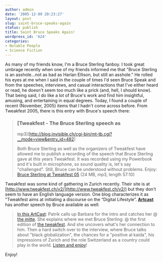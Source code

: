 ```yaml
---
author: admin
date: '2005-12-09 20:23:27'
layout: post
slug: saint-bruce-speaks-again
status: publish
title: Saint Bruce Speaks Again!
wordpress_id: '624'
categories:
- Notable People
- Science Fiction
---
```


As many of my friends know, I'm a Bruce Sterling fanboy. I took great
umbrage recently when one of my friends informed me that "Bruce Sterling
is an asshole...not as bad as Harlan Ellison, but still an asshole." He
rolled his eyes at me when I said in the couple of times I'd seen Bruce
Speak and from the speeches, interviews, and casual interactions that
I've either heard or read, he doesn't seem too much like a prick (and,
hell, I should know). That being said, I do like a lot of Bruce's work
and find him insightful, amusing, and entertaining in equal degrees.
Today, I found a couple of recent (November, 2005) items that I hadn't
come across before. From Tweakfest 2005, there is this entry with
Bruce's speech there:

> ### [Tweakfest - The Bruce Sterling speech as
> mp3](http://blog.invisible.ch/cgi-bin/mt-tb.cgi?__mode=view&entry_id=482)
>
> Both Bruce Sterling as well as the organizers of Tweakfest have
> allowed me to publish a recording of the speech that Bruce Sterling
> gave at this years Tweakfest. It was recorded using my Powerbook and
> it's built in microphone, so sound quality is, let's say "challenged".
> Still, Bruce can be understood without problems. Enjoy: [Bruce
> Sterling at Tweakfest
> 05](http://blog.invisible.ch/files/Tweakfest-BruceSterling.mp3) (24
> MB, mp3, length 57:10)

Tweakfest was some kind of gathering in Zurich recently. Their site is
at [http://www.tweakfest.ch/v2/](http://www.tweakfest.ch/v2/) but they
don't seem to have an English language version. One blog characterizes
it as "Tweakfest aims at initiating a discourse on the “Digital
Lifestyle”. **[Artcast](http://artcast.twoday.net/stories/1143418/)**
has another speech by Bruce available as well:

> [In this
> ArtCast](http://homepage.mac.com/tsup/artcast/ac-2005-11-11.mp3):
> Patrik calls up Barbara for the intro and catches her @ [the
> mitte](http://www.mitte.ch/). She explains where we met Bruce
> Sterling: @ the first edition of [the
> tweakfest](http://www.tweakfest.ch/). And she uncovers what's her
> connection to him. Then a hard switch over to the interview, where
> Bruce talks about "black globalization", the chances for a "positive
> al kaida", his impressions of Zurich and the role Switzerland as a
> country could play in the world. [Listen and
> enjoy](http://homepage.mac.com/tsup/artcast/ac-2005-11-11.mp3)!

Enjoy!
